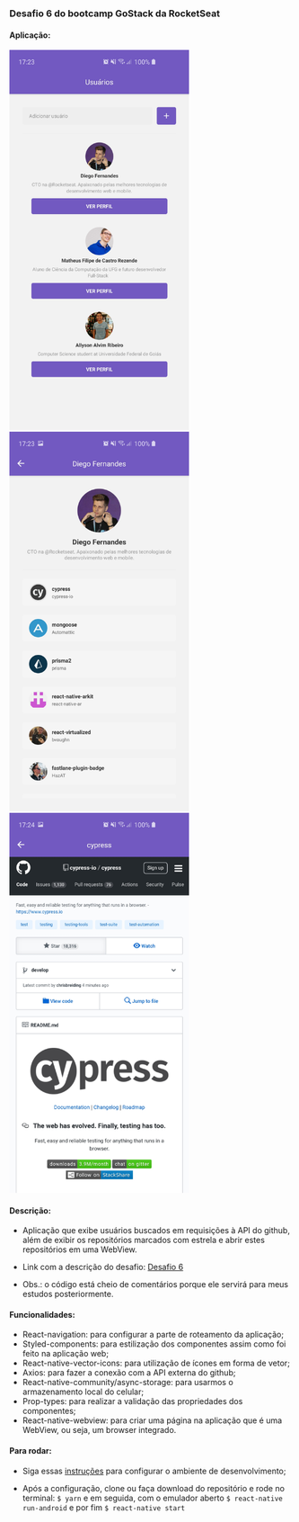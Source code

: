 ### Desafio 6 do bootcamp GoStack da RocketSeat

#### Aplicação:

<img src="screenshots/Screenshot_20200214-172344_modulo6.jpg" width="320"> <img src="screenshots/Screenshot_20200214-172348_modulo6.jpg" width="320"> <img src="screenshots/Screenshot_20200214-172402_modulo6.jpg" width="320">

#### Descrição:

- Aplicação que exibe usuários buscados em requisições à API do github, além de exibir os repositórios marcados com estrela e abrir estes repositórios em uma WebView.

- Link com a descrição do desafio: [Desafio 6](https://github.com/Rocketseat/bootcamp-gostack-desafio-06)

- Obs.: o código está cheio de comentários porque ele servirá para meus estudos posteriormente.

#### Funcionalidades:

- React-navigation: para configurar a parte de roteamento da aplicação;
- Styled-components: para estilização dos componentes assim como foi feito na aplicação web;
- React-native-vector-icons: para utilização de ícones em forma de vetor;
- Axios: para fazer a conexão com a API externa do github;
- React-native-community/async-storage: para usarmos o armazenamento local do celular;
- Prop-types: para realizar a validação das propriedades dos componentes;
- React-native-webview: para criar uma página na aplicação que é uma WebView, ou seja, um browser integrado.

#### Para rodar: 

- Siga essas [instruções](https://docs.rocketseat.dev/ambiente-react-native/introducao) para configurar o ambiente de desenvolvimento;

- Após a configuração, clone ou faça download do repositório e rode no terminal:
`$ yarn` e em seguida, com o emulador aberto `$ react-native run-android` e por fim `$ react-native start`
